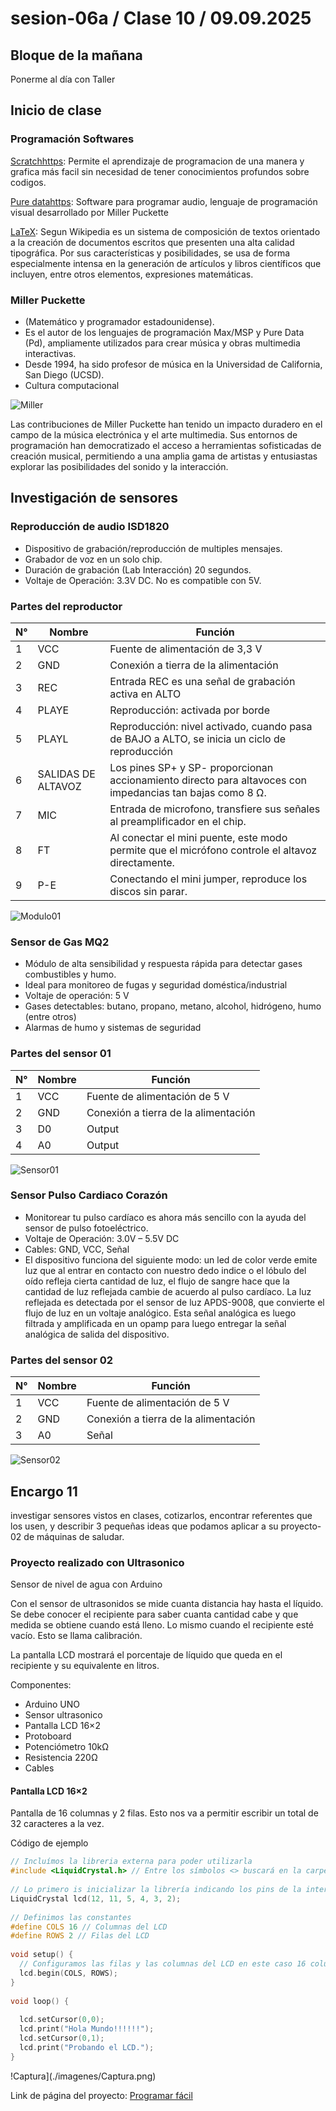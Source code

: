 # sesion-06a / Clase 10 / 09.09.2025

## Bloque de la mañana 

Ponerme al día con Taller 

## Inicio de clase 

### Programación Softwares

[Scratchhttps](//scratch.mit.edu/): Permite el aprendizaje de programacion de una manera y grafica más facil sin necesidad de tener conocimientos profundos sobre codigos.

[Pure datahttps](//puredata.info/): Software para programar audio, lenguaje de programación visual desarrollado por Miller Puckette

[LaTeX](LaTeX): Segun Wikipedia es un sistema de composición de textos orientado a la creación de documentos escritos que presenten una alta calidad tipográfica. Por sus características y posibilidades, se usa de forma especialmente intensa en la generación de artículos y libros científicos que incluyen, entre otros elementos, expresiones matemáticas.


### Miller Puckette 
- (Matemático y programador estadounidense).
- Es el autor de los lenguajes de programación Max/MSP y Pure Data (Pd), ampliamente utilizados para crear música y obras multimedia interactivas.
- Desde 1994, ha sido profesor de música en la Universidad de California, San Diego (UCSD).
- Cultura computacional 

![Miller](./imagenes/Miller.jpg)

Las contribuciones de Miller Puckette han tenido un impacto duradero en el campo de la música electrónica y el arte multimedia. Sus entornos de programación han democratizado el acceso a herramientas sofisticadas de creación musical, permitiendo a una amplia gama de artistas y entusiastas explorar las posibilidades del sonido y la interacción.

## Investigación de sensores 

### Reproducción de audio ISD1820

- Dispositivo de grabación/reproducción de multiples mensajes.
- Grabador de voz en un solo chip. 
- Duración de grabación (Lab Interacción) 20 segundos.
- Voltaje de Operación: 3.3V DC. No es compatible con 5V.
  
### Partes del reproductor 

N° | Nombre                 | Función                              |
---|--------------          |--------------                        |
1  | VCC                    | Fuente de alimentación de 3,3 V      |
2  | GND                    | Conexión a tierra de la alimentación |
3  | REC                    | Entrada REC es una señal de grabación activa en ALTO    |
4  | PLAYE                  | Reproducción: activada por borde                        |
5  | PLAYL                  | Reproducción: nivel activado, cuando pasa de BAJO a ALTO, se inicia un ciclo de reproducción                  |
6  | SALIDAS DE ALTAVOZ     | Los pines SP+ y SP- proporcionan accionamiento directo para altavoces con impedancias tan bajas como 8 Ω.     |
7  | MIC                    | Entrada de microfono, transfiere sus señales al preamplificador en el chip.                                   |
8  | FT                     | Al conectar el mini puente, este modo permite que el micrófono controle el altavoz directamente.              |
9  | P-E                    | Conectando el mini jumper, reproduce los discos sin parar.                                                    |

![Modulo01](./imagenes/Modulo01.png)

### Sensor de Gas MQ2

- Módulo de alta sensibilidad y respuesta rápida para detectar gases combustibles y humo.
- Ideal para monitoreo de fugas y seguridad doméstica/industrial
- Voltaje de operación: 5 V
- Gases detectables: butano, propano, metano, alcohol, hidrógeno, humo (entre otros)
- Alarmas de humo y sistemas de seguridad

### Partes del sensor 01
  
N° | Nombre                 | Función                              |
---|--------------          |--------------                        |
1  | VCC                    | Fuente de alimentación de 5 V        |
2  | GND                    | Conexión a tierra de la alimentación |
3  | D0                     | Output                               |
4  | A0                     | Output                               |

![Sensor01](./imagenes/Sensor01.png)


### Sensor Pulso Cardiaco Corazón

- Monitorear tu pulso cardíaco es ahora más sencillo con la ayuda del sensor de pulso fotoeléctrico.
- Voltaje de Operación: 3.0V – 5.5V DC
- Cables: GND, VCC, Señal
- El dispositivo funciona del siguiente modo: un led de color verde emite luz que al entrar en contacto con nuestro dedo indice o el lóbulo del oído refleja cierta cantidad de luz, el flujo de sangre hace que la cantidad de luz reflejada cambie de acuerdo al pulso cardíaco. La luz reflejada es detectada por el sensor de luz APDS-9008, que convierte el flujo de luz en un voltaje analógico. Esta señal analógica es luego filtrada y amplificada en un opamp para luego entregar la señal analógica de salida del dispositivo.

### Partes del sensor 02
  
N° | Nombre                 | Función                              |
---|--------------          |--------------                        |
1  | VCC                    | Fuente de alimentación de 5 V        |
2  | GND                    | Conexión a tierra de la alimentación |
3  | A0                     | Señal                                |

![Sensor02](./imagenes/Sensor02.png)

## Encargo 11

investigar sensores vistos en clases, cotizarlos, encontrar referentes que los usen, y describir 3 pequeñas ideas que podamos aplicar a su proyecto-02 de máquinas de saludar.

### Proyecto realizado con Ultrasonico 

Sensor de nivel de agua con Arduino

Con el sensor de ultrasonidos se mide cuanta distancia hay hasta el líquido. Se debe conocer el recipiente para saber cuanta cantidad cabe y que medida se obtiene cuando está lleno. Lo mismo cuando el recipiente esté vacío. Esto se llama calibración.

La pantalla LCD mostrará el porcentaje de líquido que queda en el recipiente y su equivalente en litros.

Componentes:

- Arduino UNO
- Sensor ultrasonico
- Pantalla LCD 16×2
- Protoboard
- Potenciómetro 10kΩ
- Resistencia 220Ω
- Cables

#### Pantalla LCD 16×2

Pantalla de 16 columnas y 2 filas. Esto nos va a permitir escribir un total de 32 caracteres a la vez.

Código de ejemplo

``` cpp
// Incluímos la libreria externa para poder utilizarla
#include <LiquidCrystal.h> // Entre los símbolos <> buscará en la carpeta de librerías configurada
 
// Lo primero is inicializar la librería indicando los pins de la interfaz
LiquidCrystal lcd(12, 11, 5, 4, 3, 2);
 
// Definimos las constantes
#define COLS 16 // Columnas del LCD
#define ROWS 2 // Filas del LCD
 
void setup() {
  // Configuramos las filas y las columnas del LCD en este caso 16 columnas y 2 filas
  lcd.begin(COLS, ROWS);
}
 
void loop() {
 
  lcd.setCursor(0,0);
  lcd.print("Hola Mundo!!!!!!");
  lcd.setCursor(0,1);
  lcd.print("Probando el LCD.");
}
```
!Captura](./imagenes/Captura.png)

Link de página del proyecto: [Programar fácil](https://programarfacil.com/blog/arduino-blog/sensor-de-nivel-de-agua-con-arduino/)
